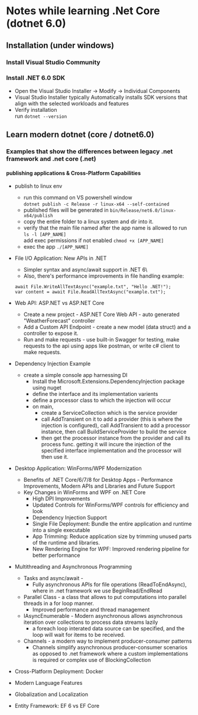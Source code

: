 # Notes while learning .Net Core (dotnet 6.0)

## Installation (under windows)
### Install Visual Studio Community
### Install .NET 6.0 SDK
- Open the Visual Studio Installer -> Modify -> Individual Components
- Visual Studio Installer typically Automatically installs SDK versions that align with the selected workloads and features
- Verify installation\
  run `dotnet --version`

## Learn modern dotnet (core / dotnet6.0)
### Examples that show the differences between legacy .net framework and .net core (.net)
#### publishing applications & Cross-Platform Capabilities
- publish to linux env
  - run this command on VS powershell window\
  `dotnet publish -c Release -r linux-x64 --self-contained`
  - published files will be generated in
  `bin/Release/net6.0/linux-x64/publish`
  - copy the entire folder to a linux system and dir into it.
  - verify that the main file named after the app name is allowed to run `ls -l [APP_NAME]`\
  add exec permissions if not enabled `chmod +x [APP_NAME]`
  - exec the app `./[APP_NAME]`

- File I/O Application: New APIs in .NET
  - Simpler syntax and async/await support in .NET 6\
  - Also, there's performance improvements in file handling
  example:
  ```
  await File.WriteAllTextAsync("example.txt", "Hello .NET!");
  var content = await File.ReadAllTextAsync("example.txt");
  ```

- Web API: ASP.NET vs ASP.NET Core
  - Create a new project - ASP.NET Core Web API - auto generated "WeatherForecast" controller
  - Add a Custom API Endpoint - create a new model (data struct) and a controller to expose it.
  - Run and make requests - use built-in Swagger for testing, make requests to the api using apps like postman, or write c# client to make requests.

- Dependency Injection Example
  - create a simple console app harnessing DI
    - Install the Microsoft.Extensions.DependencyInjection package using nuget
    - define the interface and its implementation varients
    - define a processor class to which the injection will occur
    - on main, 
      - create a ServiceCollection which is the service provider
      - call AddTransient on it to add a provider (this is where the injection is configured), call AddTransient to add a processor instance, then call BuildServiceProvider to build the service
      - then get the processor instance from the provider and call its process func. getting it will incure the injection of the specified interface implementation and the processor will then use it.

- Desktop Application: WinForms/WPF Modernization
  - Benefits of .NET Core/6/7/8 for Desktop Apps - Performance Improvements, Modern APIs and Libraries and Future Support
  - Key Changes in WinForms and WPF on .NET Core
    - High DPI Improvements
    - Updated Controls for WinForms/WPF controls for efficiency and look
    - Dependency Injection Support
    - Single File Deployment: Bundle the entire application and runtime into a single executable
    - App Trimming: Reduce application size by trimming unused parts of the runtime and libraries.
    - New Rendering Engine for WPF: Improved rendering pipeline for better performance

- Multithreading and Asynchronous Programming
  - Tasks and async/await - 
    - Fully asynchronous APIs for file operations (ReadToEndAsync), where in .net framework we use BeginRead/EndRead
  - Parallel Class - a class that allows to put computations into parallel threads in a for loop manner.
    - Improved performance and thread management
  - IAsyncEnumerable - Modern asynchronous allows asynchronous iteration over collections to process data streams lazily
    - a foreach loop interated data source can be specified, and the loop will wait for items to be received.
  - Channels - a modern way to implement producer-consumer patterns
    - Channels simplify asynchronous producer-consumer scenarios as opposed to .net framework where a  custom implementations is required or complex use of BlockingCollection

- Cross-Platform Deployment: Docker

- Modern Language Features

- Globalization and Localization

- Entity Framework: EF 6 vs EF Core
  